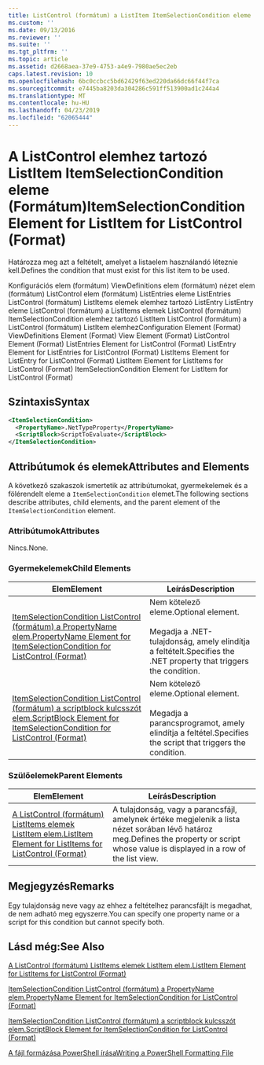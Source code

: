 ```yaml
---
title: ListControl (formátum) a ListItem ItemSelectionCondition eleme |} A Microsoft Docs
ms.custom: ''
ms.date: 09/13/2016
ms.reviewer: ''
ms.suite: ''
ms.tgt_pltfrm: ''
ms.topic: article
ms.assetid: d2668aea-37e9-4753-a4e9-7980ae5ec2eb
caps.latest.revision: 10
ms.openlocfilehash: 6bc0ccbcc5bd62429f63ed220da66dc66f44f7ca
ms.sourcegitcommit: e7445ba8203da304286c591ff513900ad1c244a4
ms.translationtype: MT
ms.contentlocale: hu-HU
ms.lasthandoff: 04/23/2019
ms.locfileid: "62065444"
---
```

# <a name="itemselectioncondition-element-for-listitem-for-listcontrol-format"></a><span data-ttu-id="b3fde-102">A ListControl elemhez tartozó ListItem ItemSelectionCondition eleme (Formátum)</span><span class="sxs-lookup"><span data-stu-id="b3fde-102">ItemSelectionCondition Element for ListItem for ListControl (Format)</span></span>

<span data-ttu-id="b3fde-103">Határozza meg azt a feltételt, amelyet a listaelem használandó léteznie kell.</span><span class="sxs-lookup"><span data-stu-id="b3fde-103">Defines the condition that must exist for this list item to be used.</span></span>

<span data-ttu-id="b3fde-104">Konfigurációs elem (formátum) ViewDefinitions elem (formátum) nézet elem (formátum) ListControl elem (formátum) ListEntries eleme ListEntries ListControl (formátum) ListItems elemek elemhez tartozó ListEntry ListEntry eleme ListControl (formátum) a ListItems elemek ListControl (formátum) ItemSelectionCondition elemhez tartozó ListItem ListControl (formátum) a ListControl (formátum) ListItem elemhez</span><span class="sxs-lookup"><span data-stu-id="b3fde-104">Configuration Element (Format) ViewDefinitions Element (Format) View Element (Format) ListControl Element (Format) ListEntries Element for ListControl (Format) ListEntry Element for ListEntries for ListControl (Format) ListItems Element for ListEntry for ListControl (Format) ListItem Element for ListItems for ListControl (Format) ItemSelectionCondition Element for ListItem for ListControl (Format)</span></span>

## <a name="syntax"></a><span data-ttu-id="b3fde-105">Szintaxis</span><span class="sxs-lookup"><span data-stu-id="b3fde-105">Syntax</span></span>

```xml
<ItemSelectionCondition>
  <PropertyName>.NetTypeProperty</PropertyName>
  <ScriptBlock>ScriptToEvaluate</ScriptBlock>
</ItemSelectionCondition>
```

## <a name="attributes-and-elements"></a><span data-ttu-id="b3fde-106">Attribútumok és elemek</span><span class="sxs-lookup"><span data-stu-id="b3fde-106">Attributes and Elements</span></span>

<span data-ttu-id="b3fde-107">A következő szakaszok ismertetik az attribútumokat, gyermekelemek és a fölérendelt eleme a `ItemSelectionCondition` elemet.</span><span class="sxs-lookup"><span data-stu-id="b3fde-107">The following sections describe attributes, child elements, and the parent element of the `ItemSelectionCondition` element.</span></span>

### <a name="attributes"></a><span data-ttu-id="b3fde-108">Attribútumok</span><span class="sxs-lookup"><span data-stu-id="b3fde-108">Attributes</span></span>

<span data-ttu-id="b3fde-109">Nincs.</span><span class="sxs-lookup"><span data-stu-id="b3fde-109">None.</span></span>

### <a name="child-elements"></a><span data-ttu-id="b3fde-110">Gyermekelemek</span><span class="sxs-lookup"><span data-stu-id="b3fde-110">Child Elements</span></span>

|<span data-ttu-id="b3fde-111">Elem</span><span class="sxs-lookup"><span data-stu-id="b3fde-111">Element</span></span>|<span data-ttu-id="b3fde-112">Leírás</span><span class="sxs-lookup"><span data-stu-id="b3fde-112">Description</span></span>|
|-------------|-----------------|
|[<span data-ttu-id="b3fde-113">ItemSelectionCondition ListControl (formátum) a PropertyName elem.</span><span class="sxs-lookup"><span data-stu-id="b3fde-113">PropertyName Element for ItemSelectionCondition for ListControl (Format)</span></span>](./propertyname-element-for-itemselectioncondition-for-listcontrol-format.md)|<span data-ttu-id="b3fde-114">Nem kötelező eleme.</span><span class="sxs-lookup"><span data-stu-id="b3fde-114">Optional element.</span></span><br /><br /> <span data-ttu-id="b3fde-115">Megadja a .NET-tulajdonság, amely elindítja a feltételt.</span><span class="sxs-lookup"><span data-stu-id="b3fde-115">Specifies the .NET property that triggers the condition.</span></span>|
|[<span data-ttu-id="b3fde-116">ItemSelectionCondition ListControl (formátum) a scriptblock kulcsszót elem.</span><span class="sxs-lookup"><span data-stu-id="b3fde-116">ScriptBlock Element for ItemSelectionCondition for ListControl (Format)</span></span>](./scriptblock-element-for-itemselectioncondition-for-listcontrol-format.md)|<span data-ttu-id="b3fde-117">Nem kötelező eleme.</span><span class="sxs-lookup"><span data-stu-id="b3fde-117">Optional element.</span></span><br /><br /> <span data-ttu-id="b3fde-118">Megadja a parancsprogramot, amely elindítja a feltétel.</span><span class="sxs-lookup"><span data-stu-id="b3fde-118">Specifies the script that triggers the condition.</span></span>|

### <a name="parent-elements"></a><span data-ttu-id="b3fde-119">Szülőelemek</span><span class="sxs-lookup"><span data-stu-id="b3fde-119">Parent Elements</span></span>

|<span data-ttu-id="b3fde-120">Elem</span><span class="sxs-lookup"><span data-stu-id="b3fde-120">Element</span></span>|<span data-ttu-id="b3fde-121">Leírás</span><span class="sxs-lookup"><span data-stu-id="b3fde-121">Description</span></span>|
|-------------|-----------------|
|[<span data-ttu-id="b3fde-122">A ListControl (formátum) ListItems elemek ListItem elem.</span><span class="sxs-lookup"><span data-stu-id="b3fde-122">ListItem Element for ListItems for ListControl (Format)</span></span>](./listitem-element-for-listitems-for-listcontrol-format.md)|<span data-ttu-id="b3fde-123">A tulajdonság, vagy a parancsfájl, amelynek értéke megjelenik a lista nézet sorában lévő határoz meg.</span><span class="sxs-lookup"><span data-stu-id="b3fde-123">Defines the property or script whose value is displayed in a row of the list view.</span></span>|

## <a name="remarks"></a><span data-ttu-id="b3fde-124">Megjegyzés</span><span class="sxs-lookup"><span data-stu-id="b3fde-124">Remarks</span></span>

<span data-ttu-id="b3fde-125">Egy tulajdonság neve vagy az ehhez a feltételhez parancsfájlt is megadhat, de nem adható meg egyszerre.</span><span class="sxs-lookup"><span data-stu-id="b3fde-125">You can specify one property name or a script for this condition but cannot specify both.</span></span>

## <a name="see-also"></a><span data-ttu-id="b3fde-126">Lásd még:</span><span class="sxs-lookup"><span data-stu-id="b3fde-126">See Also</span></span>

[<span data-ttu-id="b3fde-127">A ListControl (formátum) ListItems elemek ListItem elem.</span><span class="sxs-lookup"><span data-stu-id="b3fde-127">ListItem Element for ListItems for ListControl (Format)</span></span>](./listitem-element-for-listitems-for-listcontrol-format.md)

[<span data-ttu-id="b3fde-128">ItemSelectionCondition ListControl (formátum) a PropertyName elem.</span><span class="sxs-lookup"><span data-stu-id="b3fde-128">PropertyName Element for ItemSelectionCondition for ListControl (Format)</span></span>](./propertyname-element-for-itemselectioncondition-for-listcontrol-format.md)

[<span data-ttu-id="b3fde-129">ItemSelectionCondition ListControl (formátum) a scriptblock kulcsszót elem.</span><span class="sxs-lookup"><span data-stu-id="b3fde-129">ScriptBlock Element for ItemSelectionCondition for ListControl (Format)</span></span>](./scriptblock-element-for-itemselectioncondition-for-listcontrol-format.md)

[<span data-ttu-id="b3fde-130">A fájl formázása PowerShell írása</span><span class="sxs-lookup"><span data-stu-id="b3fde-130">Writing a PowerShell Formatting File</span></span>](./writing-a-powershell-formatting-file.md)
